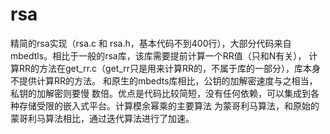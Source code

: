 # rsa
精简的rsa实现（rsa.c 和 rsa.h，基本代码不到400行），大部分代码来自mbedtls。相比于一般的rsa库，该库需要提前计算一个RR值（只和N有关），
计算RR的方法在get_rr.c（get_rr只是用来计算RR的，不属于库的一部分），库本身不提供计算RR的方法。 和原生的mbedts库相比，公钥的加解密速度与之相当，私钥的加解密则要慢
数倍。优点是代码比较简短，没有任何依赖，可以集成到各种存储受限的嵌入式平台。计算模余幂乘的主要算法
为蒙哥利马算法，和原始的蒙哥利马算法相比，通过迭代算法进行了加速。
